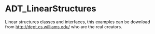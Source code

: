# ADT_LinearStructures
Linear structures classes and interfaces, this examples can be download from http://dept.cs.williams.edu/ who are the real creators.

